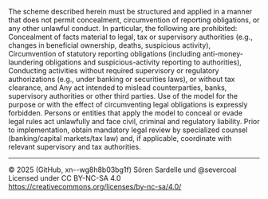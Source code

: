 The scheme described herein must be structured and applied in a manner that does not permit concealment, circumvention of reporting obligations, or any other unlawful conduct. In particular, the following are prohibited:
Concealment of facts material to legal, tax or supervisory authorities (e.g., changes in beneficial ownership, deaths, suspicious activity),
Circumvention of statutory reporting obligations (including anti-money-laundering obligations and suspicious-activity reporting to authorities),
Conducting activities without required supervisory or regulatory authorizations (e.g., under banking or securities laws), or without tax clearance, and
Any act intended to mislead counterparties, banks, supervisory authorities or other third parties.
Use of the model for the purpose or with the effect of circumventing legal obligations is expressly forbidden. Persons or entities that apply the model to conceal or evade legal rules act unlawfully and face civil, criminal and regulatory liability.
Prior to implementation, obtain mandatory legal review by specialized counsel (banking/capital markets/tax law) and, if applicable, coordinate with relevant supervisory and tax authorities.  

---

© 2025 (GitHub, xn--wg8h8b03bg1f) Sören Sardelle und @severcoal  
Licensed under CC BY-NC-SA 4.0  
https://creativecommons.org/licenses/by-nc-sa/4.0/  